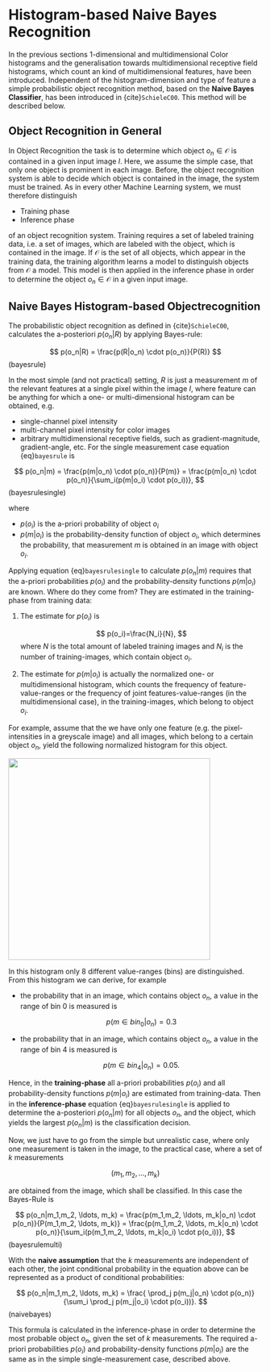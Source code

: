 # Histogram-based Naive Bayes Recognition

In the previous sections 1-dimensional and multidimensional Color histograms and the generalisation towards multidimensional receptive field histograms, which count an kind of multidimensional features, have been introduced. Independent of the histogram-dimension and type of feature a simple probabilistic object recognition method, based on the **Naive Bayes Classifier**, has been introduced in {cite}`SchieleC00`. This method will be described below.

## Object Recognition in General

In Object Recognition the task is to determine which object $o_n \in \mathcal{O}$ is contained in a given input image $I$. Here, we assume the simple case, that only one object is prominent in each image. Before, the object recognition system is able to decide which object is contained in the image, the system must be trained. As in every other Machine Learning system, we must therefore distinguish

- Training phase
- Inference phase

of an object recognition system. Training requires a set of labeled training data, i.e. a set of images, which are labeled with the object, which is contained in the image. If $\mathcal{O}$ is the set of all objects, which appear in the training data, the training algorithm learns a model to distinguish objects from $\mathcal{O}$ a model. This model is then applied in the inference phase in order to determine the object $o_n \in \mathcal{O}$ in a given input image.



## Naive Bayes Histogram-based Objectrecognition

The probabilistic object recognition as defined in {cite}`SchieleC00`, calculates the a-posteriori $p(o_n|R)$ by applying Bayes-rule:

$$
p(o_n|R) = \frac{p(R|o_n) \cdot p(o_n)}{P(R)}
$$ (bayesrule)

In the most simple (and not practical) setting, $R$ is just a measurement $m$ of the relevant features at a single pixel within the image $I$, where feature can be anything for which a one- or multi-dimensional histogram can be obtained, e.g. 

- single-channel pixel intensity
- multi-channel pixel intensity for color images
- arbitrary multidimensional receptive fields, such as gradient-magnitude, gradient-angle, etc. For the single measurement case equation {eq}`bayesrule` is  

$$
p(o_n|m) = \frac{p(m|o_n) \cdot p(o_n)}{P(m)} = \frac{p(m|o_n) \cdot p(o_n)}{\sum_i(p(m|o_i) \cdot p(o_i))},
$$ (bayesrulesingle)

where 

* $p(o_i)$ is the a-priori probability of object $o_i$
* $p(m|o_i)$ is the probability-density function of object $o_i$, which determines the probability, that measurement $m$ is obtained in an image with object $o_i$. 


Applying equation {eq}`bayesrulesingle` to calculate $p(o_n|m)$ requires that the a-priori probabilities $p(o_i)$ and the probability-density functions $p(m|o_i)$ are known. Where do they come from? They are estimated in the training-phase from training data:

1. The estimate for $p(o_i)$ is

    $$
    p(o_i)=\frac{N_i}{N},
    $$
    where $N$ is the total amount of labeled training images and $N_i$ is the number of training-images, which contain object $o_i$.
    
2. The estimate for $p(m|o_i)$ is actually the normalized one- or multidimensional histogram, which counts the frequency of feature-value-ranges or the frequency of joint features-value-ranges (in the multidimensional case), in the training-images, which belong to object $o_i$.

For example, assume that the we have only one feature (e.g. the pixel-intensities in a greyscale image) and all images, which belong to a certain object $o_n$, yield the following normalized histogram for this object. 

<img src="https://maucher.home.hdm-stuttgart.de/Pics/LikelihoodMeasureInObject.png" style="width:400px" align="center">

In this histogram only 8 different value-ranges (bins) are distinguished. From this histogram we can derive, for example
 - the probability that in an image, which contains object $o_n$, a value in the range of bin 0 is measured is 
 
     $$
     p(m \in bin_0|o_n) = 0.3
     $$
     
 - the probability that in an image, which contains object $o_n$, a value in the range of bin 4 is measured is
 
     $$ 
     p(m \in bin_4|o_n) = 0.05.
     $$
     
Hence, in the **training-phase** all a-priori probabilities $p(o_i)$ and all probability-density functions $p(m|o_i)$ are estimated from training-data. Then in the **inference-phase** equation {eq}`bayesrulesingle` is applied to determine the a-posteriori $p(o_n|m)$ for all objects $o_n$, and the object, which yields the largest $p(o_n|m)$ is the classification decision.


Now, we just have to go from the simple but unrealistic case, where only one measurement is taken in the image, to the practical case, where a set of $k$ measurements

$$
(m_1,m_2, \ldots, m_k)
$$

are obtained from the image, which shall be classified. In this case the Bayes-Rule is 

$$
p(o_n|m_1,m_2, \ldots, m_k) = \frac{p(m_1,m_2, \ldots, m_k|o_n) \cdot p(o_n)}{P(m_1,m_2, \ldots, m_k)} = \frac{p(m_1,m_2, \ldots, m_k|o_n) \cdot p(o_n)}{\sum_i(p(m_1,m_2, \ldots, m_k|o_i) \cdot p(o_i))},
$$ (bayesrulemulti)

With the **naive assumption** that the $k$ measurements are independent of each other, the joint conditional probability in the equation above can be represented as a product of conditional probabilities:

$$
p(o_n|m_1,m_2, \ldots, m_k) = \frac{ \prod_j p(m_j|o_n) \cdot p(o_n)}{\sum_i \prod_j p(m_j|o_i) \cdot p(o_i))}.
$$ (naivebayes)

This formula is calculated in the inference-phase in order to determine the most probable object $o_n$, given the set of $k$ measurements. The required a-priori probabilities $p(o_i)$ and probability-density functions $p(m|o_i)$ are the same as in the simple single-measurement case, described above.
     